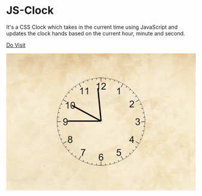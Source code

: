 # JS-Clock
It's a CSS Clock which takes in the current time using JavaScript and updates the clock hands based on the current hour, minute and second.

<!-- [Do Visit](https://js-ghadyal.netlify.app/). -->

<a href="https://js-ghadyal.netlify.app/" target="_blank">Do Visit</a>

![Preview Image](./ghadyal_.png)